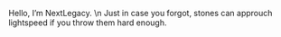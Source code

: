 Hello, I’m NextLegacy. \n
Just in case you forgot, stones can approuch lightspeed if you throw them hard enough.
